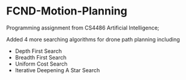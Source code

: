 # FCND-Motion-Planning

Programming assignment from CS4486 Artificial Intelligence;

Added 4 more searching algorithms for drone path planning including

- Depth First Search
- Breadth First Search
- Uniform Cost Search
- Iterative Deepening A Star Search

